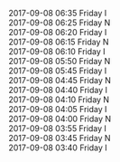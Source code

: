2017-09-08 06:35 Friday  I  
2017-09-08 06:25 Friday  N  
2017-09-08 06:20 Friday  I  
2017-09-08 06:15 Friday  N  
2017-09-08 06:10 Friday  I  
2017-09-08 05:50 Friday  N  
2017-09-08 05:45 Friday  I  
2017-09-08 04:45 Friday  N  
2017-09-08 04:40 Friday  I  
2017-09-08 04:10 Friday  N  
2017-09-08 04:05 Friday  I  
2017-09-08 04:00 Friday  N  
2017-09-08 03:55 Friday  I  
2017-09-08 03:45 Friday  N  
2017-09-08 03:40 Friday  I  

